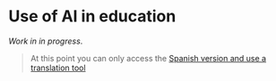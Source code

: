 # Use of AI in education

_Work in in progress_. 

> At this point you can only access the [Spanish version and use a translation tool](https://www-rauljimenez-info.translate.goog/es/docs/artificial-intelligence/education-ai?_x_tr_sl=es&_x_tr_tl=en&_x_tr_hl=en&_x_tr_pto=wapp)